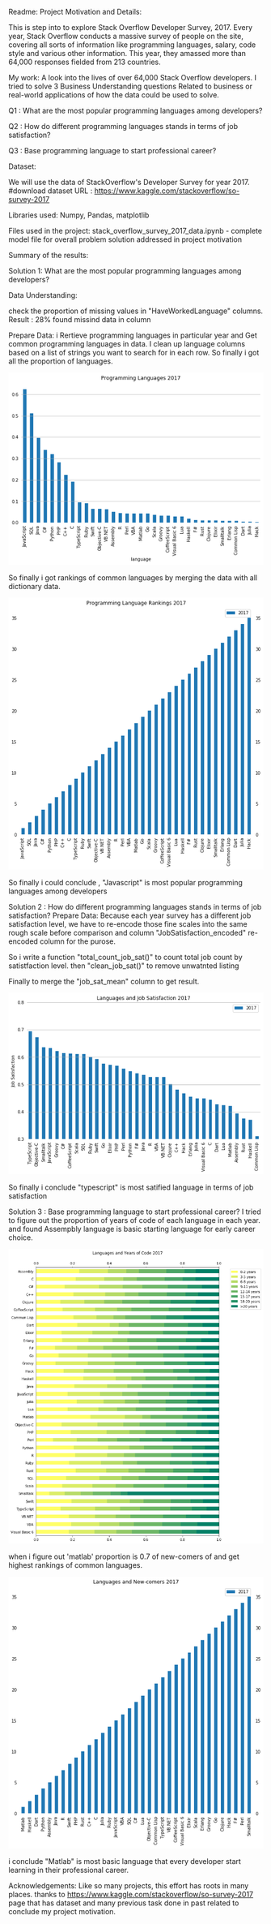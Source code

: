 Readme:
Project Motivation and Details:

This is step into to explore Stack Overflow Developer Survey, 2017.
Every year, Stack Overflow conducts a massive survey of people on the site, covering all sorts of information like programming languages, salary, code style and various other information. 
This year, they amassed more than 64,000 responses fielded from 213 countries.

My work:
A look into the lives of over 64,000 Stack Overflow developers.
I tried to solve 3 Business Understanding questions Related to business or real-world applications of how the data could be used to solve.

Q1 : What are the most popular programming languages among developers?

Q2 : How do different programming languages stands in terms of job satisfaction?

Q3 : Base programming language to start professional career?

Dataset:

We will use the data of StackOverflow's Developer Survey for year 2017. 
#download dataset URL : https://www.kaggle.com/stackoverflow/so-survey-2017

Libraries used:
Numpy, Pandas, matplotlib

Files used in the project:
stack_overflow_survey_2017_data.ipynb - complete model file for overall problem solution addressed in project motivation

Summary of the results:

Solution 1: What are the most popular programming languages among developers?

Data Understanding:

check the proportion of missing values in "HaveWorkedLanguage" columns.
Result : 28% found missind data in column

Prepare Data:
i Rertieve programming languages in particular year and Get common programming languages in data.
I clean up language columns based on a list of strings you want to search for in each row.
So finally i got all the proportion of languages.

![alt text](https://github.com/ranjeetraj2005/stack_verflow_survey/blob/master/results/so_survey_plot1_prog_lang_result.png)


So finally i got rankings of common languages by merging the data with all dictionary data.


![alt text](https://github.com/ranjeetraj2005/stack_verflow_survey/blob/master/results/so_survey_q1_prog_lang_result.png)

So finally i could conclude , "Javascript" is most popular programming languages among developers

Solution 2 : How do different programming languages stands in terms of job satisfaction?
Prepare Data:
Because each year survey has a different job satisfaction level, we have to re-encode those fine scales into the same rough scale before comparison and column "JobSatisfaction_encoded" re-encoded column for the purose.

So i write a function "total_count_job_sat()" to count total job count by satistfaction level.
then "clean_job_sat()" to remove unwatnted listing

Finally to merge the "job_sat_mean" column to get result.

![alt text](https://github.com/ranjeetraj2005/stack_verflow_survey/blob/master/results/so_survey_q2_prog_lang_result.png)

So finally i conclude "typescript" is most satified language in terms of job satisfaction

Solution 3 : Base programming language to start professional career?
I tried to figure out the proportion of years of code of each language in each year. and found Assempbly language is basic starting language for early career choice.

![alt text](https://github.com/ranjeetraj2005/stack_verflow_survey/blob/master/results/so_survey_plot2_prog_lang_result.png)

when i figure out 'matlab' proportion is 0.7 of new-comers of and get highest rankings of common languages.

![alt text](https://github.com/ranjeetraj2005/stack_verflow_survey/blob/master/results/so_survey_q3_prog_lang_result.png)

i conclude "Matlab" is most basic language that every developer start learning in their professional career.

Acknowledgements:
Like so many projects, this effort has roots in many places. thanks to https://www.kaggle.com/stackoverflow/so-survey-2017 page that has dataset and many previous task done in past related to conclude my project motivation.
